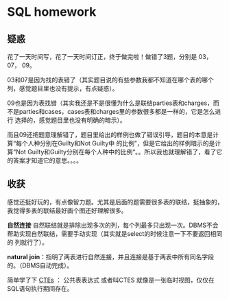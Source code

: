 # SQL homework

## 疑惑 

花了一天时间写，花了一天时间订正，终于做完啦！做错了3题，分别是 03， 07， 09。 

03和07是因为找的表错了（其实题目说的有些参数我都不知道在哪个表的哪个列，感觉题目里也没有提示，有点疑惑）。

09也是因为表找错（其实我还是不是很懂为什么是联结parties表和charges，而不是parties和cases，cases表和charges里的参数很多都是一样的，它是怎么进行
选择的，感觉题目里也没有明确的暗示）。

而且09还把题意理解错了，题目里给出的样例也做了错误引导，题目的本意是计算“每个人种分别在Guilty和Not Guilty中
的比例”，但是它给出的样例暗示的是计算“Not Guilty和Guilty分别在每个人种中的比例“。。所以我也就理解错了，看了它的答案才知道它的意思。。。。

## 收获

感觉还挺好玩的，有点像智力题。尤其是后面的题需要很多表的联结，挺抽象的，我觉得多表的联结最好画个图还好理解很多。

**自然连接** 自然联结就是排除出现多次的列，每个列最多只出现一次。DBMS不会帮助实现自然联结，需要手动实现（其实就是select的时候注意一下不要返回相同的
列就行了）。

**natural join**：指明了两表进行自然连接，并且连接是基于两表中所有同名字段的。（DBMS自动完成）。

简单学了下 [CTEs](https://sqlite.org/lang_with.html) ： 公共表表达式 或者叫CTES 就像是一张临时视图，仅仅在SQL语句执行期间存在。

